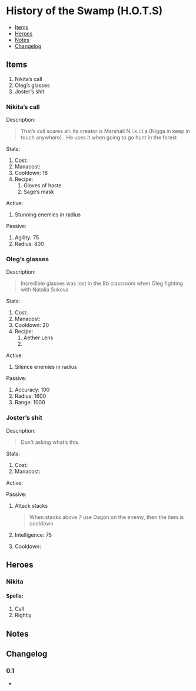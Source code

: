 # History of the Swamp (H.O.T.S)

- [Items](#items)
- [Heroes](#heroes)
- [Notes](H.O.T.S.%20-%20Notes.md)
- [Changelog](#changelog)

## Items

1. Nikita’s call
2. Oleg’s glasses
3. Joster’s shit

### Nikita’s call

Description:

> That’s call scares all. Its creator is Marshall N.i.k.i.t.a.(Nigga in keep in touch anywhere) . He uses it when going to go hunt in the forest

Stats:

1. Cost: 
2. Manacost: 
3. Cooldown: 18
4. Recipe:
   1. Gloves of haste
   2. Sage’s mask

Active:

1. Stunning enemies in radius

Passive:

1. Agility: 75
2. Radius: 800

### Oleg’s glasses

Description: 

> Incredible glasses was lost in the 8b classroom when Oleg fighting with Natalia Sukova

Stats:

1. Cost:
2. Manacost:
3. Cooldown: 20
4. Recipe:
   1. Aether Lens
   2. 

Active:

1. Silence enemies in radius

Passive:

1. Accuracy: 100
2. Radius: 1600
3. Range: 1000 



### Joster’s shit

Description:

> Don’t asking what’s this.

Stats: 

1. Cost:
2. Manacost:

Active:

Passive:

1. Attack stacks

   > When stacks above 7 use Dagon on the enemy, then the item is cooldown

2. Intelligence: 75

3. Cooldown: 



## Heroes

### Nikita

#### Spells:

1. Call
2. Rightly



## Notes



## Changelog

### 0.1

- 



